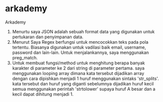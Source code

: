 # arkademy
Arkademy

1. Menurtu saya JSON adalah sebuah format data yang digunakan untuk pertukaran dan penyimpanan data.
2. Menurut Saya Regex berfungsi untuk mencocokkan teks pada pola tertentu. Biasanya digunakan untuk vadilasi baik email, username, password dan lain-lain.
Untuk menjalankannya, saya menggunakan preg_match.
3. Untuk membuat fungsi/method untuk menghitung berapa banyak karakter di parameter ke 2 dari string di parameter pertama.
saya menggunakan looping array dimana kata tersebut dijadikan array dengan cara dipishkan menjadi 1 huruf menggunakan sintaks 'str_splits'.
kata tersebut dan huruf yang diganti sebelumnya dijadikan huruf kecil semua menggunakan perintah 'strtolower' supaya huruf A besar dan a kecil dapat dihitung menjadi 1.
